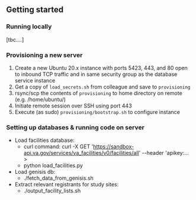 ## Getting started

### Running locally

[tbc....]

### Provisioning a new server

1. Create a new Ubuntu 20.x instance with ports 5423, 443, and 80 open to inbound TCP traffic and in same security group as the database service instance
1. Get a copy of `load_secrets.sh` from colleague and save to `provisioning`
1. rsync/scp the contents of `provisioning` to home directory on remote (e.g. /home/ubuntu/)
1. Initiate remote session over SSH using port 443
1. Execute (as sudo) `provisioning/bootstrap.sh` to configure instance

### Setting up databases & running code on server

* Load facilities database:
    * curl command:  curl -X GET 'https://sandbox-api.va.gov/services/va_facilities/v0/facilities/all' --header 'apikey:... >
    * python load_facilities.py
* Load genisis db:
    * ./fetch_data_from_genisis.sh
* Extract relevant registrants for study sites:
    * ./output_facility_lists.sh
